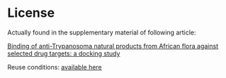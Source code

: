 # License

Actually found in the supplementary material of following article:

[Binding of anti-Trypanosoma natural products from African flora against selected drug targets: a docking study](https://link.springer.com/article/10.1007/s00044-016-1764-y?shared-article-renderer)

Reuse conditions:
[available here](https://s100.copyright.com/AppDispatchServlet?title=Binding%20of%20anti-Trypanosoma%20natural%20products%20from%20African%20flora%20against%20selected%20drug%20targets%3A%20a%20docking%20study&author=Akachukwu%20Ibezim%20et%20al&contentID=10.1007%2Fs00044-016-1764-y&publication=1054-2523&publicationDate=2017-01-11&publisherName=SpringerNature&orderBeanReset=true)